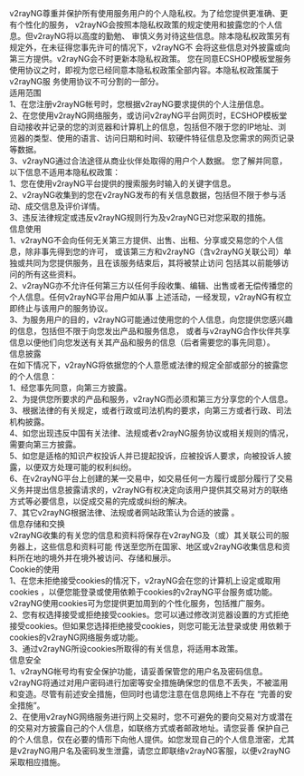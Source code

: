 v2rayNG尊重并保护所有使用服务用户的个人隐私权。为了给您提供更准确、更有个性化的服务， v2rayNG会按照本隐私权政策的规定使用和披露您的个人信息。但v2rayNG将以高度的勤勉、 审慎义务对待这些信息。除本隐私权政策另有规定外，在未征得您事先许可的情况下，v2rayNG不 会将这些信息对外披露或向第三方提供。v2rayNG会不时更新本隐私权政策。 您在同意ECSHOP模板堂服务使用协议之时，即视为您已经同意本隐私权政策全部内容。本隐私权政策属于v2rayNG服 务使用协议不可分割的一部分。  
适用范围  
1、在您注册v2rayNG帐号时，您根据v2rayNG要求提供的个人注册信息。  
2、在您使用v2rayNG网络服务，或访问v2rayNG平台网页时，ECSHOP模板堂自动接收并记录的您的浏览器和计算机上的信息，包括但不限于您的IP地址、浏 览器的类型、使用的语言、访问日期和时间、软硬件特征信息及您需求的网页记录等数据。   
3、v2rayNG通过合法途径从商业伙伴处取得的用户个人数据。 
您了解并同意，以下信息不适用本隐私权政策：  
1、您在使用v2rayNG平台提供的搜索服务时输入的关键字信息。   
2、v2rayNG收集到的您在v2rayNG发布的有关信息数据，包括但不限于参与活动、成交信息及评价详情。   
3、违反法律规定或违反v2rayNG规则行为及v2rayNG已对您采取的措施。  
信息使用   
1、v2rayNG不会向任何无关第三方提供、出售、出租、分享或交易您的个人信息，除非事先得到您的许可， 或该第三方和v2rayNG（含v2rayNG关联公司）单独或共同为您提供服务，且在该服务结束后，其将被禁止访问 包括其以前能够访问的所有这些资料。   
2、v2rayNG亦不允许任何第三方以任何手段收集、编辑、出售或者无偿传播您的个人信息。任何v2rayNG平台用户如从事 上述活动，一经发现，v2rayNG有权立即终止与该用户的服务协议。     
3、为服务用户的目的，v2rayNG可能通过使用您的个人信息，向您提供您感兴趣的信息，包括但不限于向您发出产品和服务信息， 或者与v2rayNG合作伙伴共享信息以便他们向您发送有关其产品和服务的信息（后者需要您的事先同意）。   
信息披露     
在如下情况下，v2rayNG将依据您的个人意愿或法律的规定全部或部分的披露您的个人信息：   
1、经您事先同意，向第三方披露。  
2、为提供您所要求的产品和服务，v2rayNG而必须和第三方分享您的个人信息。   
3、根据法律的有关规定，或者行政或司法机构的要求，向第三方或者行政、司法机构披露。  
4、如您出现违反中国有关法律、法规或者v2rayNG服务协议或相关规则的情况，需要向第三方披露。  
5、如您是适格的知识产权投诉人并已提起投诉，应被投诉人要求，向被投诉人披露，以便双方处理可能的权利纠纷。  
6、在v2rayNG平台上创建的某一交易中，如交易任何一方履行或部分履行了交易义务并提出信息披露请求的，v2rayNG有权决定向该用户提供其交易对方的联络方式等必要信息，以促成交易的完成或纠纷的解决。    
7、其它v2rayNG根据法律、法规或者网站政策认为合适的披露 。  
信息存储和交换  
v2rayNG收集的有关您的信息和资料将保存在v2rayNG及（或）其关联公司的服务器上，这些信息和资料可能 传送至您所在国家、地区或v2rayNG收集信息和资料所在地的境外并在境外被访问、存储和展示。  
Cookie的使用    
1、在您未拒绝接受cookies的情况下，v2rayNG会在您的计算机上设定或取用cookies ，以便您能登录或使用依赖于cookies的v2rayNG平台服务或功能。v2rayNG使用cookies可为您提供更加周到的个性化服务，包括推广服务。  
2、您有权选择接受或拒绝接受cookies。您可以通过修改浏览器设置的方式拒绝接受cookies。但如果您选择拒绝接受cookies，则您可能无法登录或使 用依赖于cookies的v2rayNG网络服务或功能。    
3、通过v2rayNG所设cookies所取得的有关信息，将适用本政策。   
信息安全  
1、v2rayNG帐号均有安全保护功能，请妥善保管您的用户名及密码信息。 v2rayNG将通过对用户密码进行加密等安全措施确保您的信息不丢失，不被滥用和变造。尽管有前述安全措施，但同时也请您注意在信息网络上不存在 “完善的安全措施”。   
2、在使用v2rayNG网络服务进行网上交易时，您不可避免的要向交易对方或潜在的交易对方披露自己的个人信息，如联络方式或者邮政地址。请您妥善 保护自己的个人信息，仅在必要的情形下向他人提供。如您发现自己的个人信息泄密，尤其是v2rayNG用户名及密码发生泄露，请您立即联络v2rayNG客服，以便v2rayNG采取相应措施。

